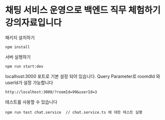 # 채팅 서비스 운영으로 백엔드 직무 체험하기 강의자료입니다

패키지 설치하기

```
npm install
```

서버 실행하기

```
npm run start:dev
```

localhost:3000 포트로 기본 설정 되어 있습니다.
Query Parameter로 roomdId 와 userId가 설정 가능합니다

```
http://localhost:3000/?roomId=99&userId=3
```



테스트를 사용할 수 있습니다

```
npm run test chat.service  // chat.service.ts 에 대한 테스트 실행
```
